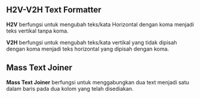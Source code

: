 <h2>H2V-V2H Text Formatter</h2>
<p><b>H2V</b> berfungsi untuk mengubah teks/kata Horizontal dengan koma menjadi teks vertikal tanpa koma.</p>
<p><b>V2H</b> berfungsi untuk mengubah teks/kata vertikal yang tidak dipisah dengan koma menjadi teks horizontal yang dipisah dengan koma.</p>
<h2> Mass Text Joiner</h2>
<p><b>Mass Text Joiner</b> berfungsi untuk menggabungkan dua text menjadi satu dalam baris pada dua kolom yang telah disediakan.</p>


